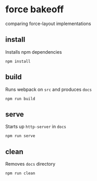 # force bakeoff

comparing force-layout implementations

## install
Installs npm dependencies
```
npm install
```

## build
Runs webpack on `src` and produces `docs`
```
npm run build
```

## serve
Starts up `http-server` in `docs`
```
npm run serve
```

## clean
Removes `docs` directory
```
npm run clean
```